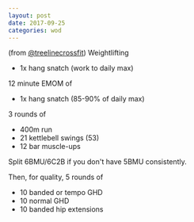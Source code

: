 ```yaml
---
layout: post
date: 2017-09-25
categories: wod
---
```


<!--
**Chris - <span></span>**
-->

(from [@treelinecrossfit](http://www.treelinecrossfit.com)) Weightlifting
- 1x hang snatch (work to daily max)

12 minute EMOM of
- 1x hang snatch (85-90% of daily max)

3 rounds of
- 400m run
- 21 kettlebell swings (53)
- 12 bar muscle-ups

Split 6BMU/6C2B if you don't have 5BMU consistently.

Then, for quality, 5 rounds of
- 10 banded or tempo GHD
- 10 normal GHD
- 10 banded hip extensions
